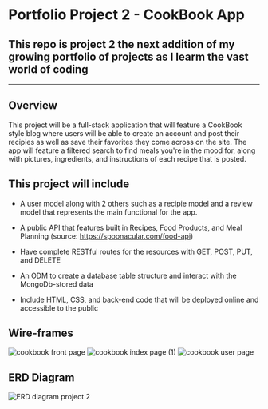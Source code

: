 # Portfolio Project 2 - CookBook App

## This repo is project 2 the next addition of my growing portfolio of projects as I learm the vast world of coding
--------------------------------------------------

## Overview 

This project will be a full-stack application that will feature a CookBook style blog where users will be able to create an account and post their recipies as well as save their favorites they come across on the site. The app will feature a filtered search to find meals you're in the mood for, along with pictures, ingredients, and instructions of each recipe that is posted.



## This project will include
* A user model along with 2 others such as a recipie model and a review model that represents the main functional for the app.

* A public API that features built in Recipes, Food Products, and Meal Planning (source: https://spoonacular.com/food-api)

* Have complete RESTful routes for the resources with GET, POST, PUT, and DELETE

* An ODM to create a database table structure and interact with the MongoDb-stored data

* Include HTML, CSS, and back-end code that will be deployed online and accessible to the public


## Wire-frames

![cookbook front page](https://user-images.githubusercontent.com/104868823/173106928-a735a790-8420-4f31-907e-5a2fae6f9b26.png)
![cookbook index page (1)](https://user-images.githubusercontent.com/104868823/173118777-c6d5c121-74f8-4a42-8aed-8f45c7545e7a.png)
![cookbook user page](https://user-images.githubusercontent.com/104868823/173106953-e257e23c-7bcb-4a60-9c33-519cb8f90c68.png)

## ERD Diagram

![ERD diagram project 2](https://user-images.githubusercontent.com/104868823/173133572-34e8d34c-49e2-4a14-a1a1-bea5ed9f35dc.png)


